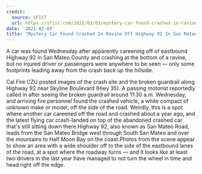```yaml
---
credit:
  source: SFIST
  url: https://sfist.com/2021/02/03/mystery-car-found-crashed-in-ravine/
date: '2021-02-03'
title: "Mystery Car Found Crashed In Ravine Off Highway 92 In San Mateo County, Footprints Leading Away From It"
---
```

A car was found Wednesday after apparently careening off of eastbound Highway 92 in San Mateo County and crashing at the bottom of a ravine, but no injured driver or passengers were anywhere to be seen — only some footprints leading away from the crash back up the hillside.

Cal Fire CZU posted images of the crash site and the broken guardrail along Highway 92 near Skyline Boulevard (Hwy 35). A passing motorist reportedly called in after seeing the broken guardrail around 11:30 a.m. Wednesday, and arriving fire personnel found the crashed vehicle, a white compact of unknown make or model, off the side of the road. Weirdly, this is a spot where another car careened off the road and crashed about a year ago, and the latest flying car crash-landed on top of the abandoned crashed car that's still sitting down there.Highway 92, also known as San Mateo Road, leads from the San Mateo Bridge west through South San Mateo and over the mountains to Half Moon Bay on the coast.Photos from the scene appear to show an area with a wide shoulder off to the side of the eastbound lanes of the road, at a spot where the roadway turns — and it looks like at least two drivers in the last year have managed to not turn the wheel in time and head right off the edge.

